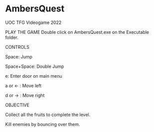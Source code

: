 # AmbersQuest
UOC TFG Videogame 2022


PLAY THE GAME
Double click on AmbersQuest.exe on the Executable folder.

CONTROLS

Space: Jump

Space+Space: Double Jump

e: Enter door on main menu

a or <- : Move left

d or -> : Move right


OBJECTIVE

Collect all the fruits to complete the level.

Kill enemies by bouncing over them.
